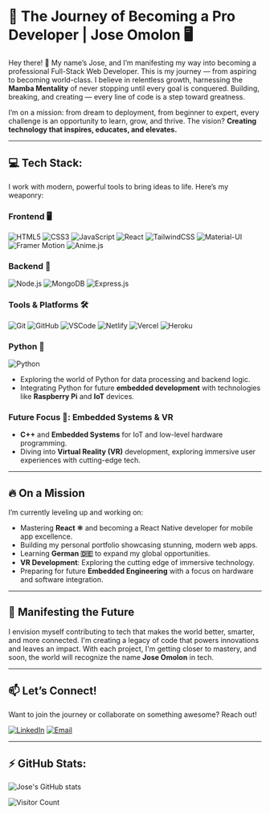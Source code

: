 # 🚀 The Journey of Becoming a Pro Developer | Jose Omolon 🖥️ 

Hey there! 👋 My name’s Jose, and I’m manifesting my way into becoming a professional Full-Stack Web Developer. This is my journey — from aspiring to becoming world-class. I believe in relentless growth, harnessing the **Mamba Mentality** of never stopping until every goal is conquered. Building, breaking, and creating — every line of code is a step toward greatness.

I’m on a mission: from dream to deployment, from beginner to expert, every challenge is an opportunity to learn, grow, and thrive. The vision? **Creating technology that inspires, educates, and elevates.**

---

## 💻 Tech Stack:
I work with modern, powerful tools to bring ideas to life. Here’s my weaponry:

### Frontend 🖥️
![HTML5](https://img.shields.io/badge/-HTML5-E34F26?style=for-the-badge&logo=html5&logoColor=fff)
![CSS3](https://img.shields.io/badge/-CSS3-1572B6?style=for-the-badge&logo=css3&logoColor=fff)
![JavaScript](https://img.shields.io/badge/-JavaScript-F7DF1E?style=for-the-badge&logo=javascript&logoColor=000)
![React](https://img.shields.io/badge/-React-61DAFB?style=for-the-badge&logo=react&logoColor=000)
![TailwindCSS](https://img.shields.io/badge/-TailwindCSS-38B2AC?style=for-the-badge&logo=tailwind-css&logoColor=fff)
![Material-UI](https://img.shields.io/badge/-Material--UI-0081CB?style=for-the-badge&logo=mui&logoColor=fff)
![Framer Motion](https://img.shields.io/badge/-Framer_Motion-0055FF?style=for-the-badge&logo=framer&logoColor=fff)
![Anime.js](https://img.shields.io/badge/-Anime.js-FBEAFF?style=for-the-badge&logo=javascript&logoColor=000)

### Backend 🔧
![Node.js](https://img.shields.io/badge/-Node.js-339933?style=for-the-badge&logo=node.js&logoColor=fff)
![MongoDB](https://img.shields.io/badge/-MongoDB-47A248?style=for-the-badge&logo=mongodb&logoColor=fff)
![Express.js](https://img.shields.io/badge/-Express.js-000000?style=for-the-badge&logo=express&logoColor=fff)

### Tools & Platforms 🛠️
![Git](https://img.shields.io/badge/-Git-F05032?style=for-the-badge&logo=git&logoColor=fff)
![GitHub](https://img.shields.io/badge/-GitHub-181717?style=for-the-badge&logo=github&logoColor=fff)
![VSCode](https://img.shields.io/badge/-VSCode-007ACC?style=for-the-badge&logo=visual-studio-code&logoColor=fff)
![Netlify](https://img.shields.io/badge/-Netlify-00C7B7?style=for-the-badge&logo=netlify&logoColor=fff)
![Vercel](https://img.shields.io/badge/-Vercel-000000?style=for-the-badge&logo=vercel&logoColor=fff)
![Heroku](https://img.shields.io/badge/-Heroku-430098?style=for-the-badge&logo=heroku&logoColor=fff)

### Python 🐍
![Python](https://img.shields.io/badge/-Python-3776AB?style=for-the-badge&logo=python&logoColor=fff)
- Exploring the world of Python for data processing and backend logic.
- Integrating Python for future **embedded development** with technologies like **Raspberry Pi** and **IoT** devices.

### Future Focus 🔮: Embedded Systems & VR
- **C++** and **Embedded Systems** for IoT and low-level hardware programming.
- Diving into **Virtual Reality (VR)** development, exploring immersive user experiences with cutting-edge tech.

---

## 🔥 On a Mission
I’m currently leveling up and working on:
- Mastering **React ⚛️** and becoming a React Native developer for mobile app excellence.
- Building my personal portfolio showcasing stunning, modern web apps.
- Learning **German 🇩🇪** to expand my global opportunities.
- **VR Development**: Exploring the cutting edge of immersive technology.
- Preparing for future **Embedded Engineering** with a focus on hardware and software integration.

---

## 🌱 Manifesting the Future
I envision myself contributing to tech that makes the world better, smarter, and more connected. I'm creating a legacy of code that powers innovations and leaves an impact. With each project, I'm getting closer to mastery, and soon, the world will recognize the name **Jose Omolon** in tech.

---



## 📫 Let’s Connect!
Want to join the journey or collaborate on something awesome? Reach out!

[![LinkedIn](https://img.shields.io/badge/LinkedIn-0077B5?style=for-the-badge&logo=linkedin&logoColor=white)](https://www.linkedin.com/feed/)
[![Email](https://img.shields.io/badge/Email-D14836?style=for-the-badge&logo=gmail&logoColor=white)](mailto:jmomolon@gmail.com)


---

## ⚡ GitHub Stats:
![Jose's GitHub stats](https://github-readme-stats.vercel.app/api?username=joseomolon&show_icons=true&theme=radical)

![Visitor Count](https://komarev.com/ghpvc/?username=joseomolon&color=blue)
